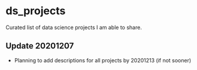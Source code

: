 # ds_projects
Curated list of data science projects I am able to share.

## Update 20201207
* Planning to add descriptions for all projects by 20201213 (if not sooner)
